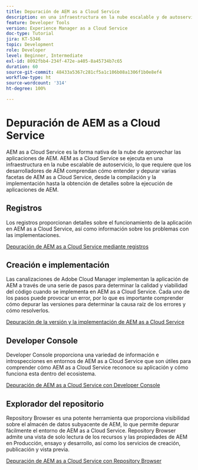```yaml
---
title: Depuración de AEM as a Cloud Service
description: en una infraestructura en la nube escalable y de autoservicio, que requiere que los desarrolladores de AEM entiendan y depuren varias facetas de AEM as a Cloud Service, desde la compilación y la implementación hasta la obtención de detalles sobre la ejecución de aplicaciones de AEM.
feature: Developer Tools
version: Experience Manager as a Cloud Service
doc-type: Tutorial
jira: KT-5346
topic: Development
role: Developer
level: Beginner, Intermediate
exl-id: 8092fbb4-234f-472e-a405-8a45734b7c65
duration: 60
source-git-commit: 48433a5367c281cf5a1c106b08a1306f1b0e8ef4
workflow-type: ht
source-wordcount: '314'
ht-degree: 100%

---
```


# Depuración de AEM as a Cloud Service

AEM as a Cloud Service es la forma nativa de la nube de aprovechar las aplicaciones de AEM. AEM as a Cloud Service se ejecuta en una infraestructura en la nube escalable de autoservicio, lo que requiere que los desarrolladores de AEM comprendan cómo entender y depurar varias facetas de AEM as a Cloud Service, desde la compilación y la implementación hasta la obtención de detalles sobre la ejecución de aplicaciones de AEM.

## Registros

Los registros proporcionan detalles sobre el funcionamiento de la aplicación en AEM as a Cloud Service, así como información sobre los problemas con las implementaciones.

[Depuración de AEM as a Cloud Service mediante registros](./logs.md)

## Creación e implementación

Las canalizaciones de Adobe Cloud Manager implementan la aplicación de AEM a través de una serie de pasos para determinar la calidad y viabilidad del código cuando se implementa en AEM as a Cloud Service. Cada uno de los pasos puede provocar un error, por lo que es importante comprender cómo depurar las versiones para determinar la causa raíz de los errores y cómo resolverlos.

[Depuración de la versión y la implementación de AEM as a Cloud Service](./build-and-deployment.md)

## Developer Console

Developer Console proporciona una variedad de información e introspecciones en entornos de AEM as a Cloud Service que son útiles para comprender cómo AEM as a Cloud Service reconoce su aplicación y cómo funciona esta dentro del ecosistema.

[Depuración de AEM as a Cloud Service con Developer Console](./developer-console.md)

## Explorador del repositorio

Repository Browser es una potente herramienta que proporciona visibilidad sobre el almacén de datos subyacente de AEM, lo que permite depurar fácilmente el entorno de AEM as a Cloud Service. Repository Browser admite una vista de solo lectura de los recursos y las propiedades de AEM en Producción, ensayo y desarrollo, así como los servicios de creación, publicación y vista previa.

[Depuración de AEM as a Cloud Service con Repository Browser](./repository-browser.md)

